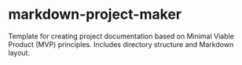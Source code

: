 # markdown-project-maker
 Template for creating project documentation based on Minimal Viable Product (MVP) principles. Includes directory structure and Markdown layout.
